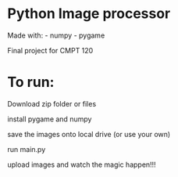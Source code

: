 # Python Image processor 

Made with:
    - numpy 
    - pygame 

Final project for CMPT 120

# To run:
Download zip folder or files
  
install pygame and numpy
  
save the images onto local drive (or use your own)
 
run main.py

upload images and watch the magic happen!!!
